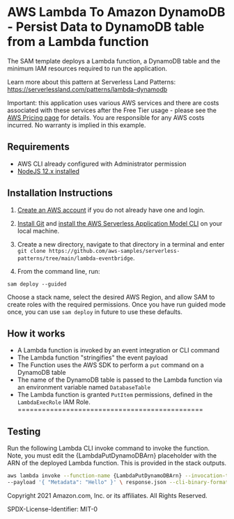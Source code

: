 # AWS Lambda To Amazon DynamoDB - Persist Data to DynamoDB table from a Lambda function

The SAM template deploys a Lambda function, a DynamoDB table and the minimum IAM resources required to run the application. 

Learn more about this pattern at Serverless Land Patterns: https://serverlessland.com/patterns/lambda-dynamodb

Important: this application uses various AWS services and there are costs associated with these services after the Free Tier usage - please see the [AWS Pricing page](https://aws.amazon.com/pricing/) for details. You are responsible for any AWS costs incurred. No warranty is implied in this example.

## Requirements

* AWS CLI already configured with Administrator permission
* [NodeJS 12.x installed](https://nodejs.org/en/download/)

## Installation Instructions

1. [Create an AWS account](https://portal.aws.amazon.com/gp/aws/developer/registration/index.html) if you do not already have one and login.

1. [Install Git](https://git-scm.com/book/en/v2/Getting-Started-Installing-Git) and [install the AWS Serverless Application Model CLI](https://docs.aws.amazon.com/serverless-application-model/latest/developerguide/serverless-sam-cli-install.html) on your local machine.

1. Create a new directory, navigate to that directory in a terminal and enter ```git clone https://github.com/aws-samples/serverless-patterns/tree/main/lambda-eventbridge```.

1. From the command line, run:
```
sam deploy --guided
```
Choose a stack name, select the desired AWS Region, and allow SAM to create roles with the required permissions. Once you have run guided mode once, you can use `sam deploy` in future to use these defaults.

## How it works

* A Lambda function is invoked by an event integration or CLI command
* The Lambda function "stringifies" the event payload
* The Function uses the AWS SDK to perform a `put` command on a DynamoDB table 
* The name of the DynamoDB table is passed to the Lambda function via an environment variable named `DatabaseTable`
* The Lambda function is granted `PutItem` permissions, defined in the `LambdaExecRole` IAM Role.
==============================================

## Testing

Run the following Lambda CLI invoke command to invoke the function. Note, you must edit the {LambdaPutDynamoDBArn} placeholder with the ARN of the deployed Lambda function. This is provided in the stack outputs.

```bash
aws lambda invoke --function-name {LambdaPutDynamoDBArn} --invocation-type Event \
--payload '{ "Metadata": "Hello" }' \ response.json --cli-binary-format raw-in-base64-out  
```


Copyright 2021 Amazon.com, Inc. or its affiliates. All Rights Reserved.

SPDX-License-Identifier: MIT-0
